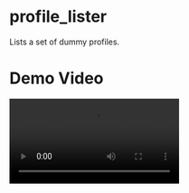 # profile_lister

Lists a set of dummy profiles.

# Demo Video

![Finished App](https://github.com/anjana-kt/profile_Lister.mp4)
